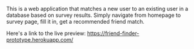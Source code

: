 This is a web application that matches a new user to an existing user in a database based on survey results. 
Simply navigate from homepage to survey page, fill it in, get a recommended friend match.

Here's a link to the live preview: https://friend-finder-prototype.herokuapp.com/
